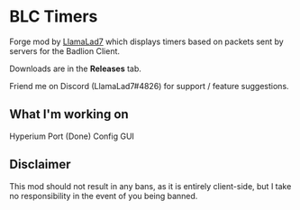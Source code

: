 # BLC Timers

Forge mod by [LlamaLad7](https://github.com/lego3708) which displays timers based on packets sent by servers for the Badlion Client.

Downloads are in the **Releases** tab.

Friend me on Discord (LlamaLad7#4826) for support / feature suggestions.

## What I'm working on
Hyperium Port (Done)
Config GUI

## Disclaimer
This mod should not result in any bans, as it is entirely client-side, but I take no responsibility in the event of you being banned.
